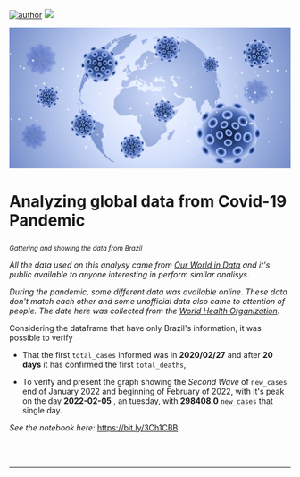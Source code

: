 [![author](https://img.shields.io/badge/author-lessinger-green)](https://www.linkedin.com/in/guilherme-lessinger/) [![](https://img.shields.io/badge/python-3.7+-blue.svg)](https://www.python.org/downloads/release/python-365/) 
<p align="center">
  <img src="covid.jpg" >
</p>

# Analyzing global data from Covid-19 Pandemic 
<sub>*Gattering and showing the data from Brazil*</sub>

*All the data used on this analysy came from [Our World in Data](https://ourworldindata.org/) and it's public available to anyone interesting in perform similar analisys.*

*During the pandemic, some different data was available online. These data don't match each other and some unofficial data also came to attention of people. The date here was collected from the [World Health Organization](https://data.who.int/dashboards/covid19/cases?n=c).*


Considering the dataframe that have only Brazil's information, it was possible to verify 

* That the first `total_cases` informed was in **2020/02/27** and after **20 days** it has confirmed the first `total_deaths`,

* To verify and present the graph showing the *Second Wave* of `new_cases` end of January 2022 and beginning of February of 2022, with it's peak on the day **2022-02-05** , an tuesday, with **298408.0** `new_cases` that single day.

*See the notebook here:* https://bit.ly/3Ch1CBB

 <br/><br/>

---





















